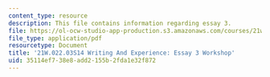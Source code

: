 ```yaml
---
content_type: resource
description: This file contains information regarding essay 3.
file: https://ol-ocw-studio-app-production.s3.amazonaws.com/courses/21w-022-03-writing-and-experience-reading-and-writing-autobiography-spring-2014/35114ef738e8add2155b2fda1e32f872_MIT21W_022_03S14_Essay3.pdf
file_type: application/pdf
resourcetype: Document
title: '21W.022.03S14 Writing And Experience: Essay 3 Workshop'
uid: 35114ef7-38e8-add2-155b-2fda1e32f872
---
```

